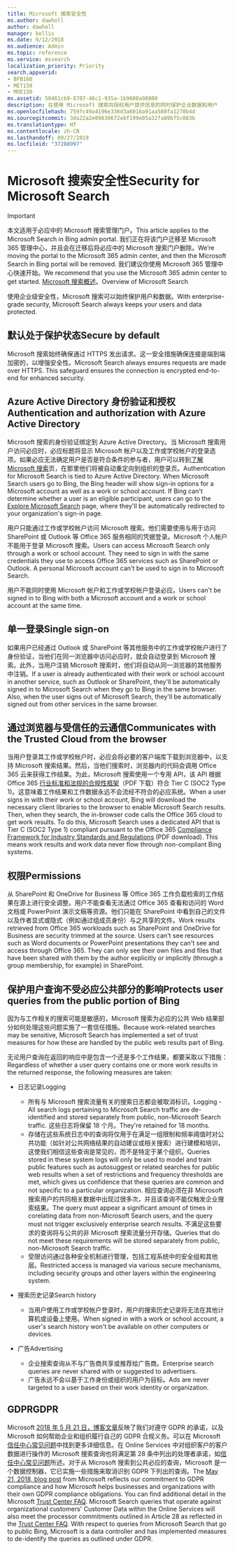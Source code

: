 ```yaml
---
title: Microsoft 搜索安全性
ms.author: dawholl
author: dawholl
manager: kellis
ms.date: 9/12/2018
ms.audience: Admin
ms.topic: reference
ms.service: mssearch
localization_priority: Priority
search.appverid:
- BFB160
- MET150
- MOE150
ms.assetid: 50461cb9-8707-46c1-935a-1b9608a98800
description: 在使用 Microsoft 搜索向授权用户提供信息的同时保护企业数据和用户
ms.openlocfilehash: 759fc49a4196e336d3a6016a91aa588fa1278b4d
ms.sourcegitcommit: 3da22a2e09830672ebf199e05a32fa89b75c083b
ms.translationtype: HT
ms.contentlocale: zh-CN
ms.lasthandoff: 09/27/2019
ms.locfileid: "37288997"
---
```

# <a name="security-for-microsoft-search"></a><span data-ttu-id="4f90f-103">Microsoft 搜索安全性</span><span class="sxs-lookup"><span data-stu-id="4f90f-103">Security for Microsoft Search</span></span>

> [!IMPORTANT]
> <span data-ttu-id="4f90f-104">本文适用于必应中的 Microsoft 搜索管理门户。</span><span class="sxs-lookup"><span data-stu-id="4f90f-104">This article applies to the Microsoft Search in Bing admin portal.</span></span> <span data-ttu-id="4f90f-105">我们正在将该门户迁移至 Microsoft 365 管理中心，并且会在迁移后将必应中的 Microsoft 搜索门户删除。</span><span class="sxs-lookup"><span data-stu-id="4f90f-105">We’re moving the portal to the Microsoft 365 admin center, and then the Microsoft Search in Bing portal will be removed.</span></span> <span data-ttu-id="4f90f-106">我们建议你使用 Microsoft 365 管理中心快速开始。</span><span class="sxs-lookup"><span data-stu-id="4f90f-106">We recommend that you use the Microsoft 365 admin center to get started.</span></span> <span data-ttu-id="4f90f-107">[Microsoft 搜索概述](overview-microsoft-search.md)。</span><span class="sxs-lookup"><span data-stu-id="4f90f-107">Overview of Microsoft Search</span></span>

<span data-ttu-id="4f90f-108">使用企业级安全性，Microsoft 搜索可以始终保护用户和数据。</span><span class="sxs-lookup"><span data-stu-id="4f90f-108">With enterprise-grade security, Microsoft Search always keeps your users and data protected.</span></span>


## <a name="secure-by-default"></a><span data-ttu-id="4f90f-109">默认处于保护状态</span><span class="sxs-lookup"><span data-stu-id="4f90f-109">Secure by default</span></span>

<span data-ttu-id="4f90f-p102">Microsoft 搜索始终确保通过 HTTPS 发出请求。这一安全措施确保连接是端到端加密的，以增强安全性。</span><span class="sxs-lookup"><span data-stu-id="4f90f-p102">Microsoft Search always ensures requests are made over HTTPS. This safeguard ensures the connection is encrypted end-to-end for enhanced security.</span></span>
  
## <a name="authentication-and-authorization-with-azure-active-directory"></a><span data-ttu-id="4f90f-112">Azure Active Directory 身份验证和授权</span><span class="sxs-lookup"><span data-stu-id="4f90f-112">Authentication and authorization with Azure Active Directory</span></span>

<span data-ttu-id="4f90f-p103">Microsoft 搜索的身份验证绑定到 Azure Active Directory。当 Microsoft 搜索用户访问必应时，必应标题将显示 Microsoft 帐户以及工作或学校帐户的登录选项。如果必应无法确定用户是否是符合条件的参与者，用户可以转到[了解 Microsoft 搜索](https://www.bing.com/business/explore)页，在那里他们将被自动重定向到组织的登录页。</span><span class="sxs-lookup"><span data-stu-id="4f90f-p103">Authentication for Microsoft Search is tied to Azure Active Directory. When Microsoft Search users go to Bing, the Bing header will show sign-in options for a Microsoft account as well as a work or school account. If Bing can't determine whether a user is an eligible participant, users can go to the [Explore Microsoft Search](https://www.bing.com/business/explore) page, where they'll be automatically redirected to your organization's sign-in page.</span></span>
  
<span data-ttu-id="4f90f-p104">用户只能通过工作或学校帐户访问 Microsoft 搜索。他们需要使用与用于访问 SharePoint 或 Outlook 等 Office 365 服务相同的凭据登录。Microsoft 个人帐户不能用于登录 Microsoft 搜索。</span><span class="sxs-lookup"><span data-stu-id="4f90f-p104">Users can access Microsoft Search only through a work or school account. They need to sign in with the same credentials they use to access Office 365 services such as SharePoint or Outlook. A personal Microsoft account can't be used to sign in to Microsoft Search.</span></span>
  
<span data-ttu-id="4f90f-119">用户不能同时使用 Microsoft 帐户和工作或学校帐户登录必应。</span><span class="sxs-lookup"><span data-stu-id="4f90f-119">Users can't be signed in to Bing with both a Microsoft account and a work or school account at the same time.</span></span>
  
## <a name="single-sign-on"></a><span data-ttu-id="4f90f-120">单一登录</span><span class="sxs-lookup"><span data-stu-id="4f90f-120">Single sign-on</span></span>

<span data-ttu-id="4f90f-p105">如果用户已经通过 Outlook 或 SharePoint 等其他服务中的工作或学校帐户进行了身份验证，当他们在同一浏览器中访问必应时，就会自动登录到 Microsoft 搜索。此外，当用户注销 Microsoft 搜索时，他们将自动从同一浏览器的其他服务中注销。</span><span class="sxs-lookup"><span data-stu-id="4f90f-p105">If a user is already authenticated with their work or school account in another service, such as Outlook or SharePoint, they'll be automatically signed in to Microsoft Search when they go to Bing in the same browser. Also, when the user signs out of Microsoft Search, they'll be automatically signed out from other services in the same browser.</span></span>
  
## <a name="communicates-with-the-trusted-cloud-from-the-browser"></a><span data-ttu-id="4f90f-123">通过浏览器与受信任的云通信</span><span class="sxs-lookup"><span data-stu-id="4f90f-123">Communicates with the Trusted Cloud from the browser</span></span>

<span data-ttu-id="4f90f-p106">当用户登录其工作或学校帐户时，必应会将必要的客户端库下载到浏览器中，以支持 Microsoft 搜索结果。然后，当他们搜索时，浏览器内的代码会调用 Office 365 云来获得工作结果。为此，Microsoft 搜索使用一个专用 API，该 API 根据 Office 365 [行业标准和法规的合规性框架](https://download.microsoft.com/download/B/2/7/B27B3EF3-8849-4C18-8BA4-5AD755728620/Compliance%20Framework_customer%20guidance.pdf)（PDF 下载）符合 Tier C (SOC2 Type 1)。这意味着工作结果和工作数据永远不会流经不符合的必应系统。</span><span class="sxs-lookup"><span data-stu-id="4f90f-p106">When a user signs in with their work or school account, Bing will download the necessary client libraries to the browser to enable Microsoft Search results. Then, when they search, the in-browser code calls the Office 365 cloud to get work results. To do this, Microsoft Search uses a dedicated API that is Tier C (SOC2 Type 1) compliant pursuant to the Office 365 [Compliance Framework for Industry Standards and Regulations](https://download.microsoft.com/download/B/2/7/B27B3EF3-8849-4C18-8BA4-5AD755728620/Compliance%20Framework_customer%20guidance.pdf) (PDF download). This means work results and work data never flow through non-compliant Bing systems.</span></span> 
  
## <a name="permissions"></a><span data-ttu-id="4f90f-128">权限</span><span class="sxs-lookup"><span data-stu-id="4f90f-128">Permissions</span></span>

<span data-ttu-id="4f90f-p107">从 SharePoint 和 OneDrive for Business 等 Office 365 工作负载检索的工作结果在源上进行安全调整。用户不能查看无法通过 Office 365 查看和访问的 Word 文档或 PowerPoint 演示文稿等资源。他们只能在 SharePoint 中看到自己的文件以及作者显式或隐式（例如通过组成员身份）与之共享的文件。</span><span class="sxs-lookup"><span data-stu-id="4f90f-p107">Work results retrieved from Office 365 workloads such as SharePoint and OneDrive for Business are security trimmed at the source. Users can't see resources such as Word documents or PowerPoint presentations they can't see and access through Office 365. They can only see their own files and files that have been shared with them by the author explicitly or implicitly (through a group membership, for example) in SharePoint.</span></span>
  
## <a name="protects-user-queries-from-the-public-portion-of-bing"></a><span data-ttu-id="4f90f-132">保护用户查询不受必应公共部分的影响</span><span class="sxs-lookup"><span data-stu-id="4f90f-132">Protects user queries from the public portion of Bing</span></span>

<span data-ttu-id="4f90f-133">因为与工作相关的搜索可能是敏感的，Microsoft 搜索为必应的公共 Web 结果部分如何处理这些问题实施了一套信任措施。</span><span class="sxs-lookup"><span data-stu-id="4f90f-133">Because work-related searches may be sensitive, Microsoft Search has implemented a set of trust measures for how these are handled by the public web results part of Bing.</span></span>
  
<span data-ttu-id="4f90f-134">无论用户查询在返回的响应中是包含一个还是多个工作结果，都要采取以下措施：</span><span class="sxs-lookup"><span data-stu-id="4f90f-134">Regardless of whether a user query contains one or more work results in the returned response, the following measures are taken:</span></span>
  
- <span data-ttu-id="4f90f-135">日志记录</span><span class="sxs-lookup"><span data-stu-id="4f90f-135">Logging</span></span> 
  - <span data-ttu-id="4f90f-136">所有与 Microsoft 搜索流量有关的搜索日志都会被取消标识。</span><span class="sxs-lookup"><span data-stu-id="4f90f-136">Logging - All search logs pertaining to Microsoft Search traffic are de-identified and stored separately from public, non-Microsoft Search traffic.</span></span> <span data-ttu-id="4f90f-137">这些日志将保留 18 个月。</span><span class="sxs-lookup"><span data-stu-id="4f90f-137">They're retained for 18 months.</span></span>
  - <span data-ttu-id="4f90f-138">存储在这些系统日志中的查询将仅用于在满足一组限制和频率阈值时对公共功能（如针对公共网络结果的自动建议或相关搜索）进行建模和培训，这使我们相信这些查询是常见的，而不是特定于某个组织。</span><span class="sxs-lookup"><span data-stu-id="4f90f-138">Queries stored in these system logs will only be used to model and train public features such as autosuggest or related searches for public web results when a set of restrictions and frequency thresholds are met, which gives us confidence that these queries are common and not specific to a particular organization.</span></span> <span data-ttu-id="4f90f-139">相应查询必须在非 Microsoft 搜索用户的共同相关数据中出现过很多次，并且该查询不能仅触发企业搜索结果。</span><span class="sxs-lookup"><span data-stu-id="4f90f-139">The query must appear a significant amount of times in corelating data from non-Microsoft Search users, and the query must not trigger exclusively enterprise search results.</span></span> <span data-ttu-id="4f90f-140">不满足这些要求的查询将与公共的非 Microsoft 搜索流量分开存储。</span><span class="sxs-lookup"><span data-stu-id="4f90f-140">Queries that do not meet these requirements will be stored separately from public, non-Microsoft Search traffic.</span></span>
  - <span data-ttu-id="4f90f-141">受限访问通过各种安全机制进行管理，包括工程系统中的安全组和其他层。</span><span class="sxs-lookup"><span data-stu-id="4f90f-141">Restricted access is managed via various secure mechanisms, including security groups and other layers within the engineering system.</span></span>
- <span data-ttu-id="4f90f-142">搜索历史记录</span><span class="sxs-lookup"><span data-stu-id="4f90f-142">Search history</span></span>    
  - <span data-ttu-id="4f90f-143">当用户使用工作或学校帐户登录时，用户的搜索历史记录将无法在其他计算机或设备上使用。</span><span class="sxs-lookup"><span data-stu-id="4f90f-143">When signed in with a work or school account, a user's search history won't be available on other computers or devices.</span></span>
 
- <span data-ttu-id="4f90f-144">广告</span><span class="sxs-lookup"><span data-stu-id="4f90f-144">Advertising</span></span>   
  - <span data-ttu-id="4f90f-145">企业搜索查询从不与广告商共享或推荐给广告商。</span><span class="sxs-lookup"><span data-stu-id="4f90f-145">Enterprise search queries are never shared with or suggested to advertisers.</span></span>
  - <span data-ttu-id="4f90f-146">广告永远不会以基于工作身份或组织的用户为目标。</span><span class="sxs-lookup"><span data-stu-id="4f90f-146">Ads are never targeted to a user based on their work identity or organization.</span></span>
    
## <a name="gdpr"></a><span data-ttu-id="4f90f-147">GDPR</span><span class="sxs-lookup"><span data-stu-id="4f90f-147">GDPR</span></span>

<span data-ttu-id="4f90f-p110">Microsoft [ 2018 年 5 月 21 日，博客文章](https://blogs.microsoft.com/on-the-issues/2018/05/21/microsofts-commitment-to-gdpr-privacy-and-putting-customers-in-control-of-their-own-data/)反映了我们对遵守 GDPR 的承诺，以及 Microsoft 如何帮助企业和组织履行自己的 GDPR 合规义务。可以在 Microsoft [信任中心常见问题](https://www.microsoft.com/trustcenter/privacy/gdpr/gdpr-faqs)中找到更多详细信息。在 Online Services 中对组织客户的客户数据进行操作的 Microsoft 搜索查询也将满足第 28 条中列出的处理者承诺，如[信任中心常见问题](https://www.microsoft.com/trustcenter/privacy/gdpr/gdpr-faqs)所述。对于从 Microsoft 搜索到公共必应的查询，Microsoft 是一个数据控制器，它已实施一些措施来取消识别 GDPR 下列出的查询。</span><span class="sxs-lookup"><span data-stu-id="4f90f-p110">The [May 21, 2018, blog post](https://blogs.microsoft.com/on-the-issues/2018/05/21/microsofts-commitment-to-gdpr-privacy-and-putting-customers-in-control-of-their-own-data/) from Microsoft reflects our commitment to GDPR compliance and how Microsoft helps businesses and organizations with their own GDPR compliance obligations. You can find additional detail in the Microsoft [Trust Center FAQ](https://www.microsoft.com/trustcenter/privacy/gdpr/gdpr-faqs). Microsoft Search queries that operate against organizational customers' Customer Data within the Online Services will also meet the processor commitments outlined in Article 28 as reflected in the [Trust Center FAQ](https://www.microsoft.com/trustcenter/privacy/gdpr/gdpr-faqs). With respect to queries from Microsoft Search that go to public Bing, Microsoft is a data controller and has implemented measures to de-identify the queries as outlined under GDPR.</span></span>